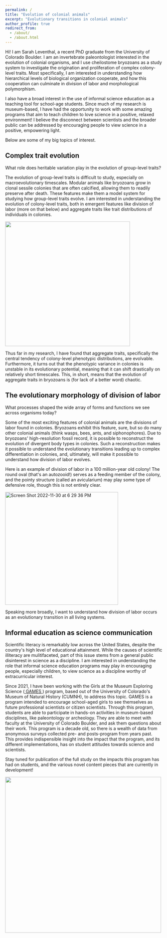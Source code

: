 ```yaml
---
permalink: /
title: "Evolution of colonial animals"
excerpt: "Evolutionary transitions in colonial animals"
author_profile: true
redirect_from: 
  - /about/
  - /about.html
---
```


Hi! I am Sarah Leventhal, a recent PhD graduate from the University of Colorado Boulder. I am an invertebrate paleontologist interested in the evolution of colonial organisms, and I use cheilostome bryozoans as a study system to investigate the origination and proliferation of complex colony-level traits. Most specifically, I am interested in understanding how hierarchical levels of biological organization cooperate, and how this cooperation can culminate in division of labor and morphological polymorphism.

I also have a broad interest in the use of informal science education as a teaching tool for school-age students. Since much of my research is museum-based, I have had the opportunity to work with some amazing programs that aim to teach children to love science in a positive, relaxed environment! I believe the disconnect between scientists and the broader public can be addressed by encouraging people to view science in a positive, empowering light.

Below are some of my big topics of interest.

## Complex trait evolution

What role does heritable variation play in the evolution of group-level traits?
 
The evolution of group-level traits is difficult to study, especially on macroevolutionary timescales. Modular animals like bryozoans grow in clonal sessile colonies that are often calcified, allowing them to readily preserve after death. These features make them a model system for studying how group-level traits evolve. I am interested in understanding the evolution of colony-level traits, both in emergent features like division of labor (more on that below) and aggregate traits like trait distributions of individuals in colonies.



<img src="https://user-images.githubusercontent.com/79329199/204932897-dd846344-f533-48d8-a709-44002808024d.jpg" height=400 />




Thus far in my research, I have found that aggregate traits, specifically the central tendency of colony-level phenotypic distributions, are evolvable. Furthermore, it turns out that the phenotypic variance in colonies is unstable in its evolutionary potential, meaning that it can shift drastically on relatively short timescales. This, in short, means that the evolution of aggregate traits in bryozoans is (for lack of a better word) chaotic.



## The evolutionary morphology of division of labor

What processes shaped the wide array of forms and functions we see across organisms today?

Some of the most exciting features of colonial animals are the divisions of labor found in colonies. Bryozoans exhibit this feature, sure, but so do many other colonial animals (think wasps, bees, ants, and siphonophores). Due to bryozoans' high-resolution fossil record, it is possible to reconstruct the evolution of divergent body types in colonies. Such a reconstruction makes it possible to understand the evolutionary transitions leading up to complex differentiation in colonies, and, ultimately, will make it possible to understand how division of labor evolves.

Here is an example of division of labor in a 100 million-year old colony! The round oval (that's an autozooid!) serves as a feeding member of the colony, and the pointy structure (called an avicularium) may play some type of defensive role, though this is not entirely clear. 

<img width="362" alt="Screen Shot 2022-11-30 at 6 29 36 PM" src="https://user-images.githubusercontent.com/79329199/204930140-cede2595-3eb3-4844-b95d-b9595acab680.png">

Speaking more broadly, I want to understand how division of labor occurs as an evolutionary transition in all living systems.


## Informal education as science communication

Scientific literacy is remarkably low across the United States, despite the country's high level of educational attainment. While the causes of scientific illiteracy are mulitifaceted, part of this issue stems from a general public disinterest in science as a discipline. I am interested in understanding the role that informal science education programs may play in encouraging people, especially children, to view science as a discipline worthy of extracurricular interest.

Since 2021, I have been working with the Girls at the Museum Exploring Science (<a href="https://www.colorado.edu/cumuseum/content/girls-museum-exploring-science-games-program"> GAMES </a>) program, based out of the University of Colorado's Museum of Natural History (CUMNH), to address this topic. GAMES is a program intended to encourage school-aged girls to see themselves as future professional scientists or citizen scientists. Through this program, students are able to participate in hands-on activities in museum-based disciplines, like paleontology or archeology. They are able to meet with faculty at the University of Colorado Boulder, and ask them questions about their work. This program is a decade old, so there is a wealth of data from anonymous surveys collected pre- and posts-program from years past. This provides indispensible insight into the impact that the program, and its different implementations, has on student attitudes towards science and scientists.

Stay tuned for publication of the full study on the impacts this program has had on students, and the various novel content pieces that are currently in development!

<img src="https://user-images.githubusercontent.com/79329199/213570669-7fbc6a08-5b94-4b1e-8837-0d779bbefe15.jpg" height=500 />


